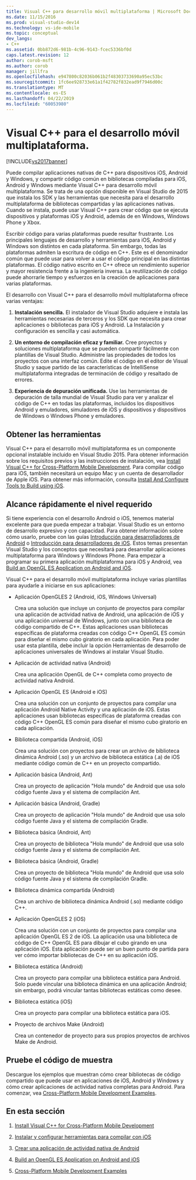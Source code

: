 ```yaml
---
title: Visual C++ para desarrollo móvil multiplataforma | Microsoft Docs
ms.date: 11/15/2016
ms.prod: visual-studio-dev14
ms.technology: vs-ide-mobile
ms.topic: conceptual
dev_langs:
- C++
ms.assetid: 0bb872d6-981b-4c96-9143-fcec5336bf0d
caps.latest.revision: 12
author: corob-msft
ms.author: corob
manager: jillfra
ms.openlocfilehash: e947800c82036b061b2f48303733690a95ec53bc
ms.sourcegitcommit: 1fc6ee928733e61a1f42782f832ead9f7946d00c
ms.translationtype: MT
ms.contentlocale: es-ES
ms.lasthandoff: 04/22/2019
ms.locfileid: "60053980"
---
```

# <a name="visual-c-for-cross-platform-mobile-development"></a>Visual C++ para el desarrollo móvil multiplataforma.
[!INCLUDE[vs2017banner](../includes/vs2017banner.md)]

Puede compilar aplicaciones nativas de C++ para dispositivos iOS, Android y Windows, y compartir código común en bibliotecas compiladas para iOS, Android y Windows mediante Visual C++ para desarrollo móvil multiplataforma. Se trata de una opción disponible en Visual Studio de 2015 que instala los SDK y las herramientas que necesita para el desarrollo multiplataforma de bibliotecas compartidas y las aplicaciones nativas. Cuando se instala, puede usar Visual C++ para crear código que se ejecuta dispositivos y plataformas iOS y Android, además de en Windows, Windows Phone y Xbox.  
  
 Escribir código para varias plataformas puede resultar frustrante. Los principales lenguajes de desarrollo y herramientas para iOS, Android y Windows son distintos en cada plataforma. Sin embargo, todas las plataformas admiten la escritura de código en C++. Este es el denominador común que puede usar para volver a usar el código principal en las distintas plataformas. El código nativo escrito en C++ ofrece un rendimiento superior y mayor resistencia frente a la ingeniería inversa. La reutilización de código puede ahorrarle tiempo y esfuerzos en la creación de aplicaciones para varias plataformas.  
  
 El desarrollo con Visual C++ para el desarrollo móvil multiplataforma ofrece varias ventajas:  
  
1. **Instalación sencilla.** El instalador de Visual Studio adquiere e instala las herramientas necesarias de terceros y los SDK que necesita para crear aplicaciones o bibliotecas para iOS y Android. La Instalación y configuración es sencilla y casi automática.  
  
2. **Un entorno de compilación eficaz y familiar.** Cree proyectos y soluciones multiplataforma que se pueden compartir fácilmente con plantillas de Visual Studio. Administre las propiedades de todos los proyectos con una interfaz común. Edite el código en el editor de Visual Studio y saque partido de las características de IntelliSense multiplataforma integradas de terminación de código y resaltado de errores.  
  
3. **Experiencia de depuración unificada.** Use las herramientas de depuración de talla mundial de Visual Studio para ver y analizar el código de C++ en todas las plataformas, incluidos los dispositivos Android y emuladores, simuladores de iOS y dispositivos y dispositivos de Windows o Windows Phone y emuladores.  
  
## <a name="get-the-tools"></a>Obtener las herramientas  
 Visual C++ para el desarrollo móvil multiplataforma es un componente opcional instalable incluido en Visual Studio 2015. Para obtener información sobre los requisitos previos y las instrucciones de instalación, vea [Install Visual C++ for Cross-Platform Mobile Development](../cross-platform/install-visual-cpp-for-cross-platform-mobile-development.md). Para compilar código para iOS, también necesitará un equipo Mac y un cuenta de desarrollador de Apple iOS. Para obtener más información, consulta [Install And Configure Tools to Build using iOS](../cross-platform/install-and-configure-tools-to-build-using-ios.md).  
  
## <a name="come-up-to-speed"></a>Alcance rápidamente el nivel requerido  
 Si tiene experiencia con el desarrollo Android o iOS, tenemos material excelente para que pueda empezar a trabajar. Visual Studio es un entorno de desarrollo expresivo y con capacidad. Para obtener información sobre cómo usarlo, pruebe con las guías [Introducción para desarrolladores de Android](https://msdn.microsoft.com/library/windows/apps/dn275875.aspx) o [Introducción para desarrolladores de iOS](https://msdn.microsoft.com/library/windows/apps/xaml/jj657966.aspx). Estos temas presentan Visual Studio y los conceptos que necesitará para desarrollar aplicaciones multiplataforma para Windows y Windows Phone. Para empezar a programar su primera aplicación multiplataforma para iOS y Android, vea [Build an OpenGL ES Application on Android and iOS](../cross-platform/build-an-opengl-es-application-on-android-and-ios.md).  
  
 Visual C++ para el desarrollo móvil multiplataforma incluye varias plantillas para ayudarle a iniciarse en sus aplicaciones:  
  
- Aplicación OpenGLES 2 (Android, iOS, Windows Universal)  
  
     Crea una solución que incluye un conjunto de proyectos para compilar una aplicación de actividad nativa de Android, una aplicación de iOS y una aplicación universal de Windows, junto con una biblioteca de código compartido de C++. Estas aplicaciones usan bibliotecas específicas de plataforma creadas con código C++ OpenGL ES común para diseñar el mismo cubo giratorio en cada aplicación. Para poder usar esta plantilla, debe incluir la opción Herramientas de desarrollo de aplicaciones universales de Windows al instalar Visual Studio.  
  
- Aplicación de actividad nativa (Android)  
  
     Crea una aplicación OpenGL de C++ completa como proyecto de actividad nativa Android.  
  
- Aplicación OpenGL ES (Android e iOS)  
  
     Crea una solución con un conjunto de proyectos para compilar una aplicación Android Native Activity y una aplicación de iOS. Estas aplicaciones usan bibliotecas específicas de plataforma creadas con código C++ OpenGL ES común para diseñar el mismo cubo giratorio en cada aplicación.  
  
- Biblioteca compartida (Android, iOS)  
  
     Crea una solución con proyectos para crear un archivo de biblioteca dinámica Android (.so) y un archivo de biblioteca estática (.a) de iOS mediante código común de C++ en un proyecto compartido.  
  
- Aplicación básica (Android, Ant)  
  
     Crea un proyecto de aplicación "Hola mundo" de Android que usa solo código fuente Java y el sistema de compilación Ant.  
  
- Aplicación básica (Android, Gradle)  
  
     Crea un proyecto de aplicación "Hola mundo" de Android que usa solo código fuente Java y el sistema de compilación Gradle.  
  
- Biblioteca básica (Android, Ant)  
  
     Crea un proyecto de biblioteca "Hola mundo" de Android que usa solo código fuente Java y el sistema de compilación Ant.  
  
- Biblioteca básica (Android, Gradle)  
  
     Crea un proyecto de biblioteca "Hola mundo" de Android que usa solo código fuente Java y el sistema de compilación Gradle.  
  
- Biblioteca dinámica compartida (Android)  
  
     Crea un archivo de biblioteca dinámica Android (.so) mediante código C++.  
  
- Aplicación OpenGLES 2 (iOS)  
  
     Crea una solución con un conjunto de proyectos para compilar una aplicación OpenGL ES 2 de iOS. La aplicación usa una biblioteca de código de C++ OpenGL ES para dibujar el cubo girando en una aplicación iOS. Esta aplicación puede ser un buen punto de partida para ver cómo importar bibliotecas de C++ en su aplicación iOS.  
  
- Biblioteca estática (Android)  
  
     Crea un proyecto para compilar una biblioteca estática para Android. Solo puede vincular una biblioteca dinámica en una aplicación Android; sin embargo, podrá vincular tantas bibliotecas estáticas como desee.  
  
- Biblioteca estática (iOS)  
  
     Crea un proyecto para compilar una biblioteca estática para iOS.  
  
- Proyecto de archivos Make (Android)  
  
     Crea un contenedor de proyecto para sus propios proyectos de archivos Make de Android.  
  
## <a name="try-out-sample-code"></a>Pruebe el código de muestra  
 Descargue los ejemplos que muestran cómo crear bibliotecas de código compartido que puede usar en aplicaciones de iOS, Android y Windows y cómo crear aplicaciones de actividad nativa completas para Android. Para comenzar, vea [Cross-Platform Mobile Development Examples](../cross-platform/cross-platform-mobile-development-examples.md).  
  
## <a name="in-this-section"></a>En esta sección  
  
1. [Install Visual C++ for Cross-Platform Mobile Development](../cross-platform/install-visual-cpp-for-cross-platform-mobile-development.md)  
  
2. [Instalar y configurar herramientas para compilar con iOS](../cross-platform/install-and-configure-tools-to-build-using-ios.md)  
  
3. [Crear una aplicación de actividad nativa de Android](../cross-platform/create-an-android-native-activity-app.md)  
  
4. [Build an OpenGL ES Application on Android and iOS](../cross-platform/build-an-opengl-es-application-on-android-and-ios.md)  
  
5. [Cross-Platform Mobile Development Examples](../cross-platform/cross-platform-mobile-development-examples.md)
